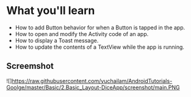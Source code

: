 # What you'll learn

- How to add Button behavior for when a Button is tapped in the app.
- How to open and modify the Activity code of an app.
- How to display a Toast message.
- How to update the contents of a TextView while the app is running.

## Screemshot

![]https://raw.githubusercontent.com/yuchailam/AndroidTutorials-Goolge/master/Basic/2.Basic_Layout-DiceApp/screenshot/main.PNG
